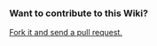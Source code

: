 ### Want to contribute to this Wiki?

[Fork it and send a pull request.](https://github.com/Lab0ne/openholdembot-wiki)
